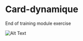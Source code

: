 # Card-dynamique

End of training module exercise

![Alt Text](https://media.giphy.com/media/ZvN17Z3XgSzqh7aVRn/giphy.gif)

